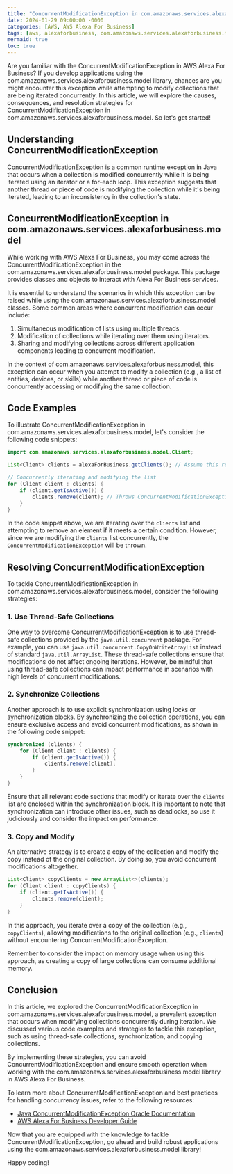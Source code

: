 ```yaml
---
title: "ConcurrentModificationException in com.amazonaws.services.alexaforbusiness.model - A Deep Dive"
date: 2024-01-29 09:00:00 -0000
categories: [AWS, AWS Alexa For Business]
tags: [aws, alexaforbusiness, com.amazonaws.services.alexaforbusiness.model]
mermaid: true
toc: true
---
```



Are you familiar with the ConcurrentModificationException in AWS Alexa For Business? If you develop applications using the com.amazonaws.services.alexaforbusiness.model library, chances are you might encounter this exception while attempting to modify collections that are being iterated concurrently. In this article, we will explore the causes, consequences, and resolution strategies for ConcurrentModificationException in com.amazonaws.services.alexaforbusiness.model. So let's get started!

## Understanding ConcurrentModificationException

ConcurrentModificationException is a common runtime exception in Java that occurs when a collection is modified concurrently while it is being iterated using an iterator or a for-each loop. This exception suggests that another thread or piece of code is modifying the collection while it's being iterated, leading to an inconsistency in the collection's state.

## ConcurrentModificationException in com.amazonaws.services.alexaforbusiness.model

While working with AWS Alexa For Business, you may come across the ConcurrentModificationException in the com.amazonaws.services.alexaforbusiness.model package. This package provides classes and objects to interact with Alexa For Business services.

It is essential to understand the scenarios in which this exception can be raised while using the com.amazonaws.services.alexaforbusiness.model classes. Some common areas where concurrent modification can occur include:

1. Simultaneous modification of lists using multiple threads.
2. Modification of collections while iterating over them using iterators.
3. Sharing and modifying collections across different application components leading to concurrent modification.

In the context of com.amazonaws.services.alexaforbusiness.model, this exception can occur when you attempt to modify a collection (e.g., a list of entities, devices, or skills) while another thread or piece of code is concurrently accessing or modifying the same collection.

## Code Examples

To illustrate ConcurrentModificationException in com.amazonaws.services.alexaforbusiness.model, let's consider the following code snippets:

```java
import com.amazonaws.services.alexaforbusiness.model.Client;

List<Client> clients = alexaForBusiness.getClients(); // Assume this returns a list of clients

// Concurrently iterating and modifying the list
for (Client client : clients) {
    if (client.getIsActive()) {
        clients.remove(client); // Throws ConcurrentModificationException
    }
}
```

In the code snippet above, we are iterating over the `clients` list and attempting to remove an element if it meets a certain condition. However, since we are modifying the `clients` list concurrently, the `ConcurrentModificationException` will be thrown.

## Resolving ConcurrentModificationException

To tackle ConcurrentModificationException in com.amazonaws.services.alexaforbusiness.model, consider the following strategies:

### 1. Use Thread-Safe Collections

One way to overcome ConcurrentModificationException is to use thread-safe collections provided by the `java.util.concurrent` package. For example, you can use `java.util.concurrent.CopyOnWriteArrayList` instead of standard `java.util.ArrayList`. These thread-safe collections ensure that modifications do not affect ongoing iterations. However, be mindful that using thread-safe collections can impact performance in scenarios with high levels of concurrent modifications.

### 2. Synchronize Collections

Another approach is to use explicit synchronization using locks or synchronization blocks. By synchronizing the collection operations, you can ensure exclusive access and avoid concurrent modifications, as shown in the following code snippet:

```java
synchronized (clients) {
    for (Client client : clients) {
        if (client.getIsActive()) {
            clients.remove(client);
        }
    }
}
```

Ensure that all relevant code sections that modify or iterate over the `clients` list are enclosed within the synchronization block. It is important to note that synchronization can introduce other issues, such as deadlocks, so use it judiciously and consider the impact on performance.

### 3. Copy and Modify

An alternative strategy is to create a copy of the collection and modify the copy instead of the original collection. By doing so, you avoid concurrent modifications altogether.

```java
List<Client> copyClients = new ArrayList<>(clients);
for (Client client : copyClients) {
    if (client.getIsActive()) {
        clients.remove(client);
    }
}
```

In this approach, you iterate over a copy of the collection (e.g., `copyClients`), allowing modifications to the original collection (e.g., `clients`) without encountering ConcurrentModificationException.

Remember to consider the impact on memory usage when using this approach, as creating a copy of large collections can consume additional memory.

## Conclusion

In this article, we explored the ConcurrentModificationException in com.amazonaws.services.alexaforbusiness.model, a prevalent exception that occurs when modifying collections concurrently during iteration. We discussed various code examples and strategies to tackle this exception, such as using thread-safe collections, synchronization, and copying collections.

By implementing these strategies, you can avoid ConcurrentModificationException and ensure smooth operation when working with the com.amazonaws.services.alexaforbusiness.model library in AWS Alexa For Business.

To learn more about ConcurrentModificationException and best practices for handling concurrency issues, refer to the following resources:

- [Java ConcurrentModificationException Oracle Documentation](https://docs.oracle.com/javase/8/docs/api/java/util/ConcurrentModificationException.html)
- [AWS Alexa For Business Developer Guide](https://docs.aws.amazon.com/AWSJavaSDK/latest/javadoc/com/amazonaws/services/alexaforbusiness/model/package-summary.html)

Now that you are equipped with the knowledge to tackle ConcurrentModificationException, go ahead and build robust applications using the com.amazonaws.services.alexaforbusiness.model library!

Happy coding!